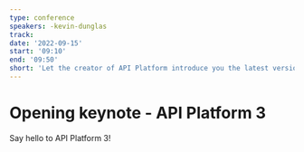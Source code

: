 ```yaml
---
type: conference
speakers: -kevin-dunglas
track:
date: '2022-09-15'
start: '09:10'
end: '09:50'
short: 'Let the creator of API Platform introduce you the latest version of the framework'
---
```


# Opening keynote - API Platform 3

Say hello to API Platform 3!




